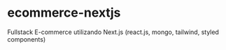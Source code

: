 # ecommerce-nextjs
Fullstack E-commerce utilizando Next.js (react.js, mongo, tailwind, styled components)
